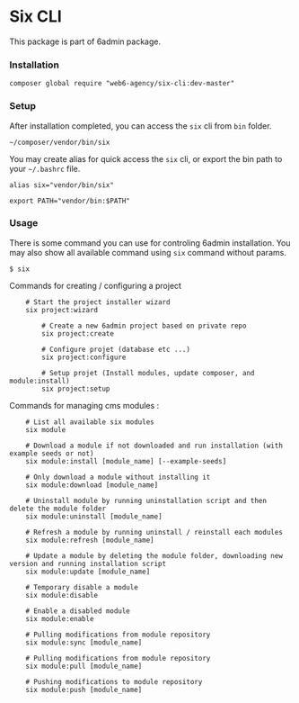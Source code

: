 Six CLI
===========

This package is part of 6admin package.

### Installation

```shell
composer global require "web6-agency/six-cli:dev-master"
```

### Setup

After installation completed, you can access the `six` cli from `bin` folder.

```
~/composer/vendor/bin/six
```

You may create alias for quick access the `six` cli, or export the bin path to your `~/.bashrc` file.

```shell
alias six="vendor/bin/six"

export PATH="vendor/bin:$PATH"
```

### Usage

There is some command you can use for controling 6admin installation.
You may also show all available command using `six` command without params.

```shell
$ six
```

Commands for creating / configuring a project

```shell
	# Start the project installer wizard
	six project:wizard
		
		# Create a new 6admin project based on private repo
		six project:create
		
		# Configure projet (database etc ...)
		six project:configure
		
		# Setup projet (Install modules, update composer, and module:install)
		six project:setup	
```

Commands for managing cms modules :

```shell
	# List all available six modules
	six module
	
	# Download a module if not downloaded and run installation (with example seeds or not)
	six module:install [module_name] [--example-seeds]
	
	# Only download a module without installing it
	six module:download [module_name]
	
	# Uninstall module by running uninstallation script and then delete the module folder
	six module:uninstall [module_name]
	
	# Refresh a module by running uninstall / reinstall each modules
	six module:refresh [module_name]
	
	# Update a module by deleting the module folder, downloading new version and running installation script
	six module:update [module_name]
	
	# Temporary disable a module
	six module:disable
	
	# Enable a disabled module
	six module:enable
	
	# Pulling modifications from module repository
	six module:sync [module_name]
	
	# Pulling modifications from module repository
	six module:pull [module_name]
	
	# Pushing modifications to module repository
	six module:push [module_name]
```